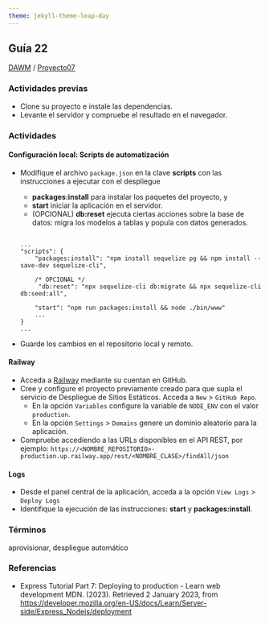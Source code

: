 ```yaml
---
theme: jekyll-theme-leap-day
---
```


## Guía 22

[DAWM](/DAWM/) / [Proyecto07](/DAWM/proyectos/2023/proyecto07)

### Actividades previas

* Clone su proyecto e instale las dependencias.
* Levante el servidor y compruebe el resultado en el navegador.

### Actividades

#### Configuración local: Scripts de automatización  

* Modifique el archivo `package.json` en la clave **scripts** con las instrucciones a ejecutar con el despliegue 
	
	+ **packages:install** para instalar los paquetes del proyecto, y
	+ **start** iniciar la aplicación en el servidor.
  + (OPCIONAL) **db:reset** ejecuta ciertas acciones sobre la base de datos: migra los modelos a tablas y popula con datos generados.

  <pre><code>
  ...
  "scripts": {
      "packages:install": "npm install sequelize pg && npm install --save-dev sequelize-cli",

      /* OPCIONAL */
       "db:reset": "npx sequelize-cli db:migrate && npx sequelize-cli db:seed:all", 
      
      "start": "npm run packages:install && node ./bin/www"
      ...
  }
  ...
  </code></pre>

* Guarde los cambios en el repositorio local y remoto.

#### Railway

* Acceda a [Railway](https://railway.app/) mediante su cuentan en GitHub.
* Cree y configure el proyecto previamente creado para que supla el servicio de Despliegue de Sitios Estáticos. Acceda a `New` > `GitHub Repo`.
	* En la opción `Variables` configure la variable de `NODE_ENV` con el valor `production`.
	* En la opción `Settings` > `Domains` genere un dominio aleatorio para la aplicación. 
* Compruebe accediendo a las URLs disponibles en el API REST, por ejemplo: `https://<NOMBRE_REPOSITORIO>-production.up.railway.app/rest/<NOMBRE_CLASE>/findAll/json`

#### Logs

* Desde el panel central de la aplicación, acceda a la opción `View Logs` > `Deploy Logs`
* Identifique la ejecución de las instrucciones: **start** y **packages:install**.

### Términos

aprovisionar, despliegue automático

### Referencias

* Express Tutorial Part 7: Deploying to production - Learn web development MDN. (2023). Retrieved 2 January 2023, from https://developer.mozilla.org/en-US/docs/Learn/Server-side/Express_Nodejs/deployment
